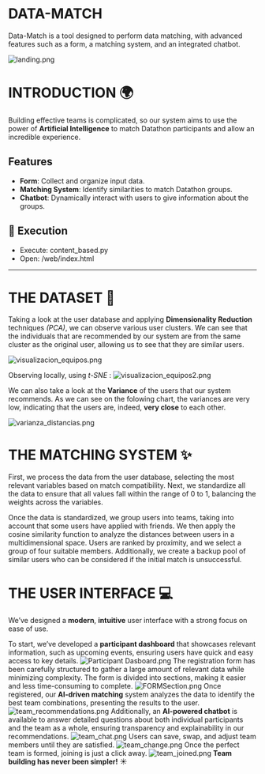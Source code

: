 # **DATA-MATCH**

Data-Match is a tool designed to perform data matching, with advanced features such as a form, a matching system, and an integrated chatbot.

![landing.png](https://cdn.dorahacks.io/static/files/19339be04057f7c2ad9066e4d4eae613.png)

# INTRODUCTION 🌍
Building effective teams is complicated, so our system aims to use the power of **Artificial Intelligence** to match Datathon participants and allow an incredible experience. 

## Features

- **Form**: Collect and organize input data.  
- **Matching System**: Identify similarities to match Datathon groups.  
- **Chatbot**: Dynamically interact with users to give information about the groups.  

## 🧩 Execution

- Execute: content_based.py
- Open: /web/index.html

---

# THE DATASET 💾
Taking a look at the user database and applying **Dimensionality Reduction** techniques *(PCA)*, we can observe various user clusters. We can see that the individuals that are recommended by our system are from the same cluster as the original user, allowing us to see that they are similar users. 

![visualizacion_equipos.png](https://cdn.dorahacks.io/static/files/19339c429a47203ef3f28ac4f8380443.png)

Observing locally, using *t-SNE* :
![visualizacion_equipos2.png]()

We can also take a look at the **Variance** of the users that our system recommends. As we can see on the folowing chart, the variances are very low, indicating that the users are, indeed, **very close** to each other. 

![varianza_distancias.png](https://cdn.dorahacks.io/static/files/19339ca30482a23cb9ef7ed4de78277a.png)

# THE MATCHING SYSTEM ✨
First, we process the data from the user database, selecting the most relevant variables based on match compatibility. Next, we standardize all the data to ensure that all values fall within the range of 0 to 1, balancing the weights across the variables. 

Once the data is standardized, we group users into teams, taking into account that some users have applied with friends. We then apply the cosine similarity function to analyze the distances between users in a multidimensional space. Users are ranked by proximity, and we select a group of four suitable members. Additionally, we create a backup pool of similar users who can be considered if the initial match is unsuccessful.

# THE USER INTERFACE 💻
We’ve designed a **modern**, **intuitive** user interface with a strong focus on ease of use. 

To start, we’ve developed a **participant dashboard** that showcases relevant information, such as upcoming events, ensuring users have quick and easy access to key details.
![Participant Dasboard.png](https://cdn.dorahacks.io/static/files/193399df869c32a5d0947be45c9bc3c8.png)
The registration form has been carefully structured to gather a large amount of relevant data while minimizing complexity. The form is divided into sections, making it easier and less time-consuming to complete. 
![FORMSection.png](https://cdn.dorahacks.io/static/files/19339a157b84b5657235cbe4992ae128.png)
Once registered, our **AI-driven matching** system analyzes the data to identify the best team combinations, presenting the results to the user. 
![team_recommendations.png](https://cdn.dorahacks.io/static/files/19339abc3abcc57955c64e4496db5c38.png)
Additionally, an **AI-powered chatbot** is available to answer detailed questions about both individual participants and the team as a whole, ensuring transparency and explainability in our recommendations. 
![team_chat.png](https://cdn.dorahacks.io/static/files/19339ac25ca1cf1f45bc1b2416ab0664.png)
Users can save, swap, and adjust team members until they are satisfied.
![team_change.png](https://cdn.dorahacks.io/static/files/19339ac86a70fe7010e2faa4b48a697d.png)
Once the perfect team is formed, joining is just a click away. 
![team_joined.png](https://cdn.dorahacks.io/static/files/19339accdb2e4423c76783b4638b477e.png)
**Team building has never been simpler!** ☀️

